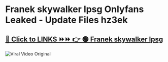 
 # Franek skywalker lpsg Onlyfans Leaked - Update Files hz3ek

## <h2><a href="https://clipsfans.com/Franek_skywalker_lpsg&ref=git">🔗 Click to LINKS ⏩⏩ 👉 🟢 Franek skywalker lpsg </a></h2>

<a href="https://clipsfans.com/Franek_skywalker_lpsg&ref=git" rel="nofollow" data-target="animated-image.originalLink"><img src="https://i.ibb.co.com/xMMVF88/686577567.gif" alt="Viral Video Original" style="max-width: 100%; display: inline-block;" data-target="animated-image.originalImage"></a>

